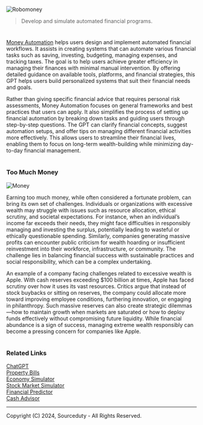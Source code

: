 ![Robomoney](https://github.com/user-attachments/assets/81ab13e7-4643-45bd-a44f-7cb503196618)

> Develop and simulate automated financial programs.

#

[Money Automation](https://chatgpt.com/g/g-UkGYTB5Qn-money-automation) helps users design and implement automated financial workflows. It assists in creating systems that can automate various financial tasks such as saving, investing, budgeting, managing expenses, and tracking taxes. The goal is to help users achieve greater efficiency in managing their finances with minimal manual intervention. By offering detailed guidance on available tools, platforms, and financial strategies, this GPT helps users build personalized systems that suit their financial needs and goals.

Rather than giving specific financial advice that requires personal risk assessments, Money Automation focuses on general frameworks and best practices that users can apply. It also simplifies the process of setting up financial automation by breaking down tasks and guiding users through step-by-step questions. The GPT can clarify financial concepts, suggest automation setups, and offer tips on managing different financial activities more effectively. This allows users to streamline their financial lives, enabling them to focus on long-term wealth-building while minimizing day-to-day financial management.

#
### Too Much Money

![Money](https://github.com/user-attachments/assets/1a3f72d2-acc4-4cce-b76d-3b8d1d096840)

Earning too much money, while often considered a fortunate problem, can bring its own set of challenges. Individuals or organizations with excessive wealth may struggle with issues such as resource allocation, ethical scrutiny, and societal expectations. For instance, when an individual’s income far exceeds their needs, they might face difficulties in responsibly managing and investing the surplus, potentially leading to wasteful or ethically questionable spending. Similarly, companies generating massive profits can encounter public criticism for wealth hoarding or insufficient reinvestment into their workforce, infrastructure, or community. The challenge lies in balancing financial success with sustainable practices and social responsibility, which can be a complex undertaking.

An example of a company facing challenges related to excessive wealth is Apple. With cash reserves exceeding $100 billion at times, Apple has faced scrutiny over how it uses its vast resources. Critics argue that instead of stock buybacks or sitting on reserves, the company could allocate more toward improving employee conditions, furthering innovation, or engaging in philanthropy. Such massive reserves can also create strategic dilemmas—how to maintain growth when markets are saturated or how to deploy funds effectively without compromising future liquidity. While financial abundance is a sign of success, managing extreme wealth responsibly can become a pressing concern for companies like Apple.

#
### Related Links

[ChatGPT](https://github.com/sourceduty/ChatGPT)
<br>
[Property Bills](https://chatgpt.com/g/g-CXuLPf2eI-property-bills)
<br>
[Economy Simulator](https://chatgpt.com/g/g-S3MAXtBUv-economy-simulator)
<br>
[Stock Market Simulator](https://chat.openai.com/g/g-YOR2U66rf-stock-market-simulator)
<br>
[Financial Predictor](https://chat.openai.com/g/g-Rub2djmNc-financial-predictor)
<br>
[Cash Advisor](https://chat.openai.com/g/g-RmcIsOs3w-cash-advisor)

***
Copyright (C) 2024, Sourceduty - All Rights Reserved.

